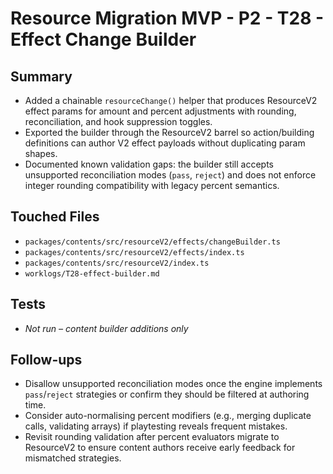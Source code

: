 # Resource Migration MVP - P2 - T28 - Effect Change Builder

## Summary

- Added a chainable `resourceChange()` helper that produces ResourceV2 effect params for amount and percent adjustments with rounding, reconciliation, and hook suppression toggles.
- Exported the builder through the ResourceV2 barrel so action/building definitions can author V2 effect payloads without duplicating param shapes.
- Documented known validation gaps: the builder still accepts unsupported reconciliation modes (`pass`, `reject`) and does not enforce integer rounding compatibility with legacy percent semantics.

## Touched Files

- `packages/contents/src/resourceV2/effects/changeBuilder.ts`
- `packages/contents/src/resourceV2/effects/index.ts`
- `packages/contents/src/resourceV2/index.ts`
- `worklogs/T28-effect-builder.md`

## Tests

- _Not run – content builder additions only_

## Follow-ups

- Disallow unsupported reconciliation modes once the engine implements `pass`/`reject` strategies or confirm they should be filtered at authoring time.
- Consider auto-normalising percent modifiers (e.g., merging duplicate calls, validating arrays) if playtesting reveals frequent mistakes.
- Revisit rounding validation after percent evaluators migrate to ResourceV2 to ensure content authors receive early feedback for mismatched strategies.
